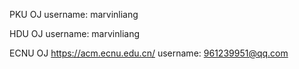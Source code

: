PKU OJ username: marvinliang

HDU OJ username: marvinliang

ECNU OJ https://acm.ecnu.edu.cn/ username: 961239951@qq.com
